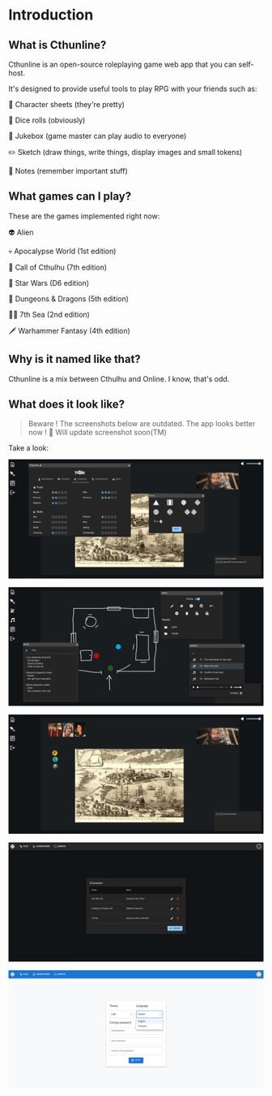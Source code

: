 # Introduction

## What is Cthunline?

Cthunline is an open-source roleplaying game web app that you can self-host.

It's designed to provide useful tools to play RPG with your friends such as:

📝 Character sheets (they're pretty)

🎲 Dice rolls (obviously)

🎵 Jukebox (game master can play audio to everyone)

✏️ Sketch (draw things, write things, display images and small tokens)

📓 Notes (remember important stuff)

## What games can I play?

These are the games implemented right now:

👽 Alien

💀 Apocalypse World (1st edition)

🐙 Call of Cthulhu (7th edition)

🚀 Star Wars (D6 edition)

🐲 Dungeons & Dragons (5th edition)

🏴‍☠️️ 7th Sea (2nd edition)

🗡️ Warhammer Fantasy (4th edition)

## Why is it named like that?

Cthunline is a mix between Cthulhu and Online. I know, that's odd.

## What does it look like?

> Beware ! The screenshots below are outdated. The app looks better now ! 🎨 Will update screenshot soon(TM)

Take a look:

![Widgets (player view)](/img/screenshots/widget_player.png)

![Sketch (GM view)](/img/screenshots/sketch_gm.png)

![Sketch (player view)](/img/screenshots/sketch_player.png)

![Characters list](/img/screenshots/characters.png)

![Profile (light theme)](/img/screenshots/profile_light.png)
